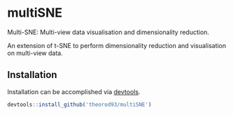 # multiSNE
Multi-SNE: Multi-view data visualisation and dimensionality reduction.

An extension of t-SNE to perform dimensionality reduction and visualisation on multi-view data.

## Installation
Installation can be accomplished via [devtools](https://www.r-project.org/nosvn/pandoc/devtools.html).
```R
devtools::install_github('theorod93/multiSNE')
```

